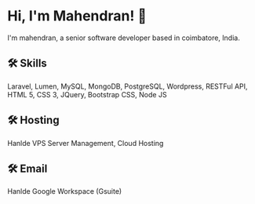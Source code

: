 
# Hi, I'm Mahendran! 👋

I'm mahendran, a senior software developer based in coimbatore, India.

## 🛠 Skills
Laravel, Lumen, MySQL, MongoDB, PostgreSQL, Wordpress, RESTFul API, HTML 5, CSS 3, JQuery, Bootstrap CSS, Node JS

## 🛠 Hosting
Hanlde VPS Server Management, Cloud Hosting

## 🛠 Email 
Hanlde Google Workspace (Gsuite)
